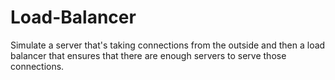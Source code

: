 # Load-Balancer
Simulate a server that's taking connections from the outside and then a load balancer that ensures that there are enough servers to serve those connections.
